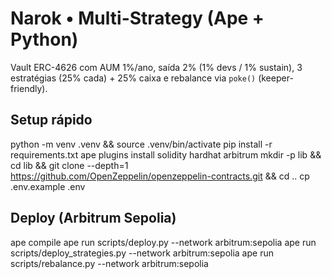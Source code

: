 # Narok • Multi-Strategy (Ape + Python)

Vault ERC-4626 com AUM 1%/ano, saída 2% (1% devs / 1% sustain),
3 estratégias (25% cada) + 25% caixa e rebalance via `poke()` (keeper-friendly).

## Setup rápido
python -m venv .venv && source .venv/bin/activate
pip install -r requirements.txt
ape plugins install solidity hardhat arbitrum
mkdir -p lib && cd lib && git clone --depth=1 https://github.com/OpenZeppelin/openzeppelin-contracts.git && cd ..
cp .env.example .env

## Deploy (Arbitrum Sepolia)
ape compile
ape run scripts/deploy.py --network arbitrum:sepolia
ape run scripts/deploy_strategies.py --network arbitrum:sepolia
ape run scripts/rebalance.py --network arbitrum:sepolia